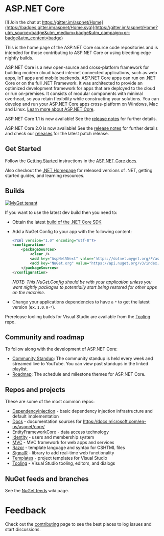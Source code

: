 
# ASP.NET Core
[![Join the chat at https://gitter.im/aspnet/Home](https://badges.gitter.im/aspnet/Home.svg)](https://gitter.im/aspnet/Home?utm_source=badge&utm_medium=badge&utm_campaign=pr-badge&utm_content=badge)

This is the home page of the ASP.NET Core source code repositories and is intended for those contributing to ASP.NET Core or using bleeding edge nightly builds.

ASP.NET Core is a new open-source and cross-platform framework for building modern cloud based internet connected applications, such as web apps, IoT apps and mobile backends. ASP.NET Core apps can run on .NET Core or on the full .NET Framework. It was architected to provide an optimized development framework for apps that are deployed to the cloud or run on-premises. It consists of modular components with minimal overhead, so you retain flexibility while constructing your solutions. You can develop and run your ASP.NET Core apps cross-platform on Windows, Mac and Linux. [Learn more about ASP.NET Core](https://docs.microsoft.com/en-us/aspnet/core/).

ASP.NET Core 1.1 is now available! See the [release notes](https://github.com/aspnet/Home/releases/tag/1.1.0) for further details.

ASP.NET Core 2.0 is now available! See the [release notes](https://github.com/aspnet/Home/releases/tag/2.0.0) for further details and check our [releases](https://github.com/aspnet/home/releases) for the latest patch release.

## Get Started

Follow the [Getting Started](https://docs.microsoft.com/en-us/aspnet/core/getting-started) instructions in the [ASP.NET Core docs](https://docs.microsoft.com/en-us/aspnet/index).

Also checkout the [.NET Homepage](https://www.microsoft.com/net) for released versions of .NET, getting started guides, and learning resources.

## Builds

[![MyGet tenant](https://img.shields.io/dotnet.myget/aspnetcore-dev/v/Microsoft.AspNetCore.All.svg)]()

If you want to use the latest dev build then you need to:

- Obtain the latest [build of the .NET Core SDK](https://github.com/dotnet/cli#installers-and-binaries)
- Add a NuGet.Config to your app with the following content:

  ```xml
  <?xml version="1.0" encoding="utf-8"?>
  <configuration>
      <packageSources>
          <clear />
          <add key="AspNetVNext" value="https://dotnet.myget.org/F/aspnetcore-dev/api/v3/index.json" />
          <add key="NuGet.org" value="https://api.nuget.org/v3/index.json" />
      </packageSources>
  </configuration>
  ```

  *NOTE: This NuGet.Config should be with your application unless you want nightly packages to potentially start being restored for other apps on the machine.*

- Change your applications dependencies to have a `*` to get the latest version (ex. `1.0.0-*`).

Prerelease tooling builds for Visual Studio are available from the [Tooling](https://github.com/aspnet/tooling/#pre-release-builds) repo.



## Community and roadmap

To follow along with the development of ASP.NET Core:

- [Community Standup](http://live.asp.net): The community standup is held every week and streamed live to YouTube. You can view past standups in the linked playlist.
- [Roadmap](https://github.com/aspnet/Home/wiki/Roadmap): The schedule and milestone themes for ASP.NET Core.

## Repos and projects

These are some of the most common repos:

* [DependencyInjection](https://github.com/aspnet/DependencyInjection) - basic dependency injection infrastructure and default implementation
* [Docs](https://github.com/aspnet/Docs) - documentation sources for https://docs.microsoft.com/en-us/aspnet/core/
* [EntityFrameworkCore](https://github.com/aspnet/EntityFrameworkCore) - data access technology
* [Identity](https://github.com/aspnet/Identity) - users and membership system
* [MVC](https://github.com/aspnet/Mvc) - MVC framework for web apps and services
* [Razor](https://github.com/aspnet/Razor) - template language and syntax for CSHTML files
* [SignalR](https://github.com/aspnet/SignalR) - library to add real-time web functionality
* [Templates](https://github.com/aspnet/Templates) - project templates for Visual Studio
* [Tooling](https://github.com/aspnet/Tooling) - Visual Studio tooling, editors, and dialogs

## NuGet feeds and branches

See the [NuGet feeds](https://github.com/aspnet/Home/wiki/NuGet-feeds) wiki page.

# Feedback

Check out the [contributing](CONTRIBUTING.md) page to see the best places to log issues and start discussions.

